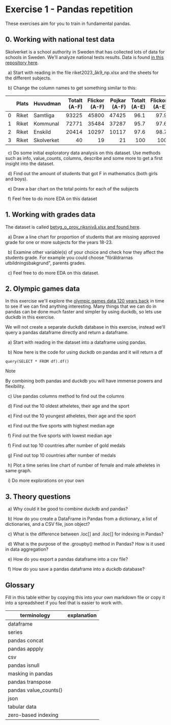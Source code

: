 # Exercise 1 - Pandas repetition

These exercises aim for you to train in fundamental pandas.

## 0. Working with national test data

Skolverket is a school authority in Sweden that has collected lots of data for schools in Sweden. We'll analyze national tests results. Data is found [in this repository here](https://github.com/AIgineerAB/data_platform_course/tree/main/exercises/data).

&nbsp; a) Start with reading in the file riket2023_åk9_np.xlsx and the sheets for the different subjects.

&nbsp; b) Change the column names to get something similar to this:

|     | Plats | Huvudman   | Totalt (A-F) | Flickor (A-F) | Pojkar (A-F) | Totalt (A-E) | Flickor (A-E) | Pojkar (A-E) | Totalt (poäng) | Flickor (poäng) | Pojkar (poäng) |
| --: | :---- | :--------- | -----------: | ------------: | -----------: | -----------: | ------------: | -----------: | -------------: | --------------: | -------------: |
|   0 | Riket | Samtliga   |        93225 |         45800 |        47425 |         96.1 |          97.9 |         94.4 |           13.6 |            14.5 |           12.7 |
|   1 | Riket | Kommunal   |        72771 |         35484 |        37287 |         95.7 |          97.6 |         93.8 |           13.3 |            14.3 |           12.4 |
|   2 | Riket | Enskild    |        20414 |         10297 |        10117 |         97.6 |          98.7 |         96.6 |           14.4 |            15.2 |           13.5 |
|   3 | Riket | Skolverket |           40 |            19 |           21 |          100 |           100 |          100 |             15 |            15.9 |           14.2 |

&nbsp; c) Do some initial exploratory data analysis on this dataset. Use methods such as info, value_counts, columns, describe and some more to get a first insight into the dataset.

&nbsp; d) Find out the amount of students that got F in mathematics (both girls and boys).

&nbsp; e) Draw a bar chart on the total points for each of the subjects

&nbsp; f) Feel free to do more EDA on this dataset

## 1. Working with grades data

The dataset is called [betyg_o_prov_riksnivå.xlsx and found here](https://github.com/AIgineerAB/data_platform_course/tree/main/exercises/data).

&nbsp; a) Draw a line chart for proportion of students that are missing approved grade for one or more subjects for the years 18-23.

&nbsp; b) Examine other variable(s) of your choice and check how they affect the students grade. For example you could choose "föräldrarnas utbildningsbakgrund", parents grades.

&nbsp; c) Feel free to do more EDA on this dataset.

## 2. Olympic games data

In this exercise we'll explore the [olympic games data 120 years back](https://www.kaggle.com/datasets/heesoo37/120-years-of-olympic-history-athletes-and-results) in time to see if we can find anything interesting. Many things that we can do in pandas can be done much faster and simpler by using duckdb, so lets use duckdb in this exercise.

We will not create a separate duckdb database in this exercise, instead we'll query a pandas dataframe directly and return a dataframe.

&nbsp; a) Start with reading in the dataset into a dataframe using pandas.

&nbsp; b) Now here is the code for using duckdb on pandas and it will return a df

```from duckdb import query
query(SELECT * FROM df).df()
```

> [!NOTE]
> By combining both pandas and duckdb you will have immense powers and flexibility.

&nbsp; c) Use pandas columns method to find out the columns

&nbsp; d) Find out the 10 oldest atheletes, their age and the sport

&nbsp; e) Find out the 10 youngest atheletes, their age and the sport

&nbsp; e) Find out the five sports with highest median age

&nbsp; f) Find out the five sports with lowest median age

&nbsp; f) Find out top 10 countries after number of gold medals

&nbsp; g) Find out top 10 countries after number of medals

&nbsp; h) Plot a time series line chart of number of female and male atheletes in same graph.

&nbsp; i) Do more explorations on your own

## 3. Theory questions

&nbsp; a) Why could it be good to combine duckdb and pandas?

&nbsp; b) How do you create a DataFrame in Pandas from a dictionary, a list of dictionaries, and a CSV file, json object?

&nbsp; c) What is the difference between .loc[] and .iloc[] for indexing in Pandas?

&nbsp; d) What is the purpose of the .groupby() method in Pandas? How is it used in data aggregation?

&nbsp; e) How do you export a pandas dataframe into a csv file?

&nbsp; f) How do you save a pandas dataframe into a duckdb database?

## Glossary

Fill in this table either by copying this into your own markdown file or copy it into a spreadsheet if you feel that is easier to work with.

| terminology           | explanation |
| --------------------- | ----------- |
| dataframe             |             |
| series                |             |
| pandas concat         |             |
| pandas appply         |             |
| csv                   |             |
| pandas isnull         |             |
| masking in pandas     |             |
| pandas transpose      |             |
| pandas value_counts() |             |
| json                  |             |
| tabular data          |             |
| zero-based indexing   |             |
